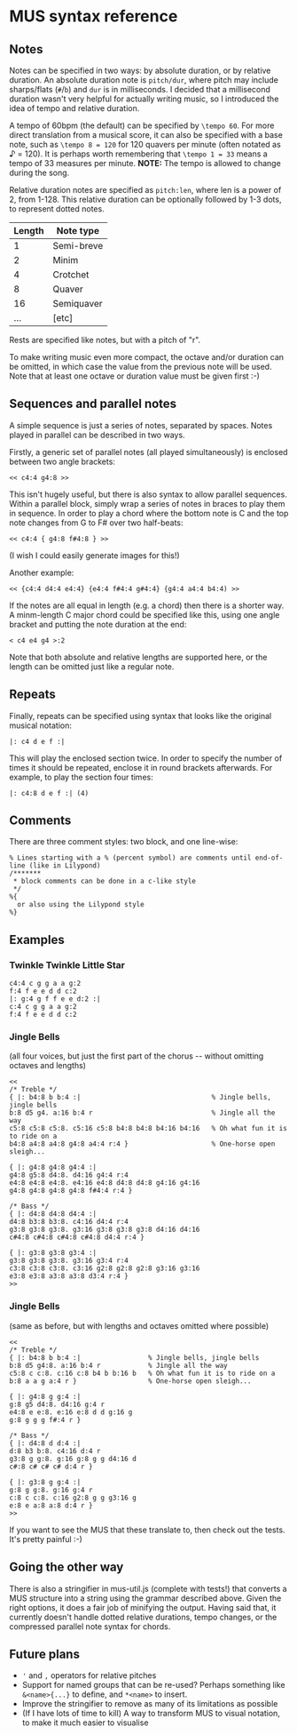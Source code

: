 # MUS syntax reference

## Notes

Notes can be specified in two ways: by absolute duration, or by relative duration. An absolute duration note is `pitch/dur`, where pitch may include sharps/flats (`#`/`b`) and `dur` is in milliseconds. I decided that a millisecond duration wasn't very helpful for actually writing music, so I introduced the idea of tempo and relative duration.

A tempo of 60bpm (the default) can be specified by `\tempo 60`. For more direct translation from a musical score, it can also be specified with a base note, such as `\tempo 8 = 120` for 120 quavers per minute (often notated as ♪ = 120). It is perhaps worth remembering that `\tempo 1 = 33` means a tempo of 33 measures per minute. **NOTE:** The tempo is allowed to change during the song.

Relative duration notes are specified as `pitch:len`, where len is a power of 2, from 1-128. This relative duration can be optionally followed by 1-3 dots, to represent dotted notes.

<table>
<thead>
<tr><th>Length</th><th>Note type</th></tr>
</thead>
<tbody>
<tr><td>1</td><td>Semi-breve</td></tr>
<tr><td>2</td><td>Minim</td></tr>
<tr><td>4</td><td>Crotchet</td></tr>
<tr><td>8</td><td>Quaver</td></tr>
<tr><td>16</td><td>Semiquaver</td></tr>
<tr><td>…</td><td>[etc]</td></tr>
</tbody>
</table>

Rests are specified like notes, but with a pitch of "r".

To make writing music even more compact, the octave and/or duration can be omitted, in which case the value from the previous note will be used. Note that at least one octave or duration value must be given first :-)

## Sequences and parallel notes

A simple sequence is just a series of notes, separated by spaces. Notes played in parallel can be described in two ways.

Firstly, a generic set of parallel notes (all played simultaneously) is enclosed between two angle brackets:

    << c4:4 g4:8 >>

This isn't hugely useful, but there is also syntax to allow parallel sequences. Within a parallel block, simply wrap a series of notes in braces to play them in sequence. In order to play a chord where the bottom note is C and the top note changes from G to F# over two half-beats:

    << c4:4 { g4:8 f#4:8 } >>

(I wish I could easily generate images for this!)

Another example:

    << {c4:4 d4:4 e4:4} {e4:4 f#4:4 g#4:4} {g4:4 a4:4 b4:4) >>

If the notes are all equal in length (e.g. a chord) then there is a shorter way. A minm-length C major chord could be specified like this, using one angle bracket and putting the note duration at the end:

    < c4 e4 g4 >:2

Note that both absolute and relative lengths are supported here, or the length can be omitted just like a regular note.

## Repeats


Finally, repeats can be specified using syntax that looks like the original musical notation:

    |: c4 d e f :|

This will play the enclosed section twice. In order to specify the number of times it should be repeated, enclose it in round brackets afterwards. For example, to play the section four times:

    |: c4:8 d e f :| (4)

## Comments

There are three comment styles: two block, and one line-wise:

    % Lines starting with a % (percent symbol) are comments until end-of-line (like in Lilypond)
    /*******
     * block comments can be done in a c-like style
     */
    %{
      or also using the Lilypond style
    %}

## Examples

### Twinkle Twinkle Little Star

    c4:4 c g g a a g:2
    f:4 f e e d d c:2
    |: g:4 g f f e e d:2 :|
    c:4 c g g a a g:2
    f:4 f e e d d c:2


### Jingle Bells

(all four voices, but just the first part of the chorus -- without omitting octaves and lengths)

    <<
    /* Treble */
    { |: b4:8 b b:4 :|                                 % Jingle bells, jingle bells
    b:8 d5 g4. a:16 b:4 r                              % Jingle all the way
    c5:8 c5:8 c5:8. c5:16 c5:8 b4:8 b4:8 b4:16 b4:16   % Oh what fun it is to ride on a
    b4:8 a4:8 a4:8 g4:8 a4:4 r:4 }                     % One-horse open sleigh...
    
    { |: g4:8 g4:8 g4:4 :|
    g4:8 g5:8 d4:8. d4:16 g4:4 r:4
    e4:8 e4:8 e4:8. e4:16 e4:8 d4:8 d4:8 g4:16 g4:16
    g4:8 g4:8 g4:8 g4:8 f#4:4 r:4 }
    
    /* Bass */
    { |: d4:8 d4:8 d4:4 :|
    d4:8 b3:8 b3:8. c4:16 d4:4 r:4
    g3:8 g3:8 g3:8. g3:16 g3:8 g3:8 g3:8 d4:16 d4:16
    c#4:8 c#4:8 c#4:8 c#4:8 d4:4 r:4 }
    
    { |: g3:8 g3:8 g3:4 :|
    g3:8 g3:8 g3:8. g3:16 g3:4 r:4
    c3:8 c3:8 c3:8. c3:16 g2:8 g2:8 g2:8 g3:16 g3:16
    e3:8 e3:8 a3:8 a3:8 d3:4 r:4 }
    >>

### Jingle Bells

(same as before, but with lengths and octaves omitted where possible)

    <<
    /* Treble */
    { |: b4:8 b b:4 :|                 % Jingle bells, jingle bells
    b:8 d5 g4:8. a:16 b:4 r            % Jingle all the way
    c5:8 c c:8. c:16 c:8 b4 b b:16 b   % Oh what fun it is to ride on a
    b:8 a a g a:4 r }                  % One-horse open sleigh...
    
    { |: g4:8 g g:4 :|
    g:8 g5 d4:8. d4:16 g:4 r
    e4:8 e e:8. e:16 e:8 d d g:16 g
    g:8 g g g f#:4 r }
    
    /* Bass */
    { |: d4:8 d d:4 :|
    d:8 b3 b:8. c4:16 d:4 r
    g3:8 g g:8. g:16 g:8 g g d4:16 d
    c#:8 c# c# c# d:4 r }
    
    { |: g3:8 g g:4 :|
    g:8 g g:8. g:16 g:4 r
    c:8 c c:8. c:16 g2:8 g g g3:16 g
    e:8 e a:8 a:8 d:4 r }
    >>

If you want to see the MUS that these translate to, then check out the tests. It's pretty painful :-)

## Going the other way

There is also a stringifier in mus-util.js (complete with tests!) that converts a MUS structure into a string using the grammar described above. Given the right options, it does a fair job of minifying the output. Having said that, it currently doesn't handle dotted relative durations, tempo changes, or the compressed parallel note syntax for chords.

## Future plans

 - `'` and `,` operators for relative pitches
 - Support for named groups that can be re-used? Perhaps something like `&<name>{...}` to define, and `*<name>` to insert.
 - Improve the stringifier to remove as many of its limitations as possible
 - (If I have lots of time to kill) A way to transform MUS to visual notation, to make it much easier to visualise
